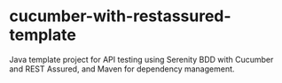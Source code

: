 # cucumber-with-restassured-template
Java template project for API testing using Serenity BDD with Cucumber and REST Assured, and Maven for dependency management. 
